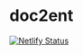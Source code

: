 # doc2ent

[![Netlify Status](https://api.netlify.com/api/v1/badges/bf255ab5-93a1-4ade-8a25-79528bc92780/deploy-status)](https://app.netlify.com/sites/doc2ent/deploys)
